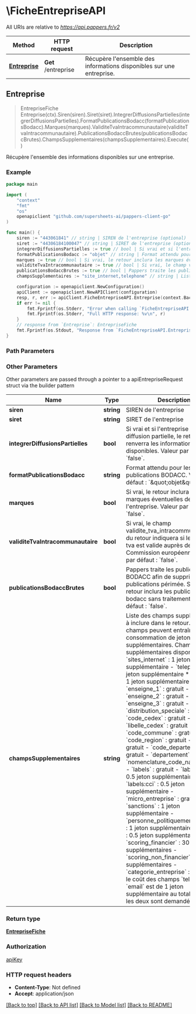 # \FicheEntrepriseAPI

All URIs are relative to *https://api.pappers.fr/v2*

Method | HTTP request | Description
------------- | ------------- | -------------
[**Entreprise**](FicheEntrepriseAPI.md#Entreprise) | **Get** /entreprise | Récupère l&#39;ensemble des informations disponibles sur une entreprise.



## Entreprise

> EntrepriseFiche Entreprise(ctx).Siren(siren).Siret(siret).IntegrerDiffusionsPartielles(integrerDiffusionsPartielles).FormatPublicationsBodacc(formatPublicationsBodacc).Marques(marques).ValiditeTvaIntracommunautaire(validiteTvaIntracommunautaire).PublicationsBodaccBrutes(publicationsBodaccBrutes).ChampsSupplementaires(champsSupplementaires).Execute()

Récupère l'ensemble des informations disponibles sur une entreprise.



### Example

```go
package main

import (
	"context"
	"fmt"
	"os"
	openapiclient "github.com/supersheets-ai/pappers-client-go"
)

func main() {
	siren := "443061841" // string | SIREN de l'entreprise (optional)
	siret := "44306184100047" // string | SIRET de l'entreprise (optional)
	integrerDiffusionsPartielles := true // bool | Si vrai et si l'entreprise est en diffusion partielle, le retour renverra les informations partielles disponibles. Valeur par défaut : `false`. (optional)
	formatPublicationsBodacc := "objet" // string | Format attendu pour les publications BODACC. Valeur par défaut : `\"objet\"`. (optional)
	marques := true // bool | Si vrai, le retour inclura les marques éventuelles de l'entreprise. Valeur par défaut : `false`. (optional)
	validiteTvaIntracommunautaire := true // bool | Si vrai, le champ validite_tva_intracommunautaire du retour indiquera si le numéro de tva est valide auprès de la Commission européenne. Valeur par défaut : `false`. (optional)
	publicationsBodaccBrutes := true // bool | Pappers traite les publications BODACC afin de supprimer les publications périmée. Si vrai, le retour inclura les publications bodacc sans traitement. Valeur par défaut : `false`. (optional)
	champsSupplementaires := "site_internet,telephone" // string | Liste des champs supplémentaires à inclure dans le retour. Certains champs peuvent entraîner une consommation de jetons supplémentaires.  Champs supplémentaires disponibles : - `sites_internet` : 1 jeton supplémentaire - `telephone` : 1 jeton supplémentaire * - `email` : 1 jeton supplémentaire * - `enseigne_1` : gratuit - `enseigne_2` : gratuit - `enseigne_3` : gratuit - `distribution_speciale` : gratuit - `code_cedex` : gratuit - `libelle_cedex` : gratuit - `code_commune` : gratuit - `code_region` : gratuit - `region` : gratuit - `code_departement` : gratuit - `departement` : gratuit - `nomenclature_code_naf` : gratuit - `labels` : gratuit - `labels:orias` : 0.5 jeton supplémentaire - `labels:cci` : 0.5 jeton supplémentaire - `micro_entreprise` : gratuit - `sanctions` : 1 jeton supplémentaire - `personne_politiquement_exposee` : 1 jeton supplémentaire - `deces` : 0.5 jeton supplémentaire - `scoring_financier` : 30 jetons supplémentaires - `scoring_non_financier` : 30 jetons supplémentaires - `categorie_entreprise` : gratuit  \\* : le coût des champs `telephone` et `email` est de 1 jeton supplémentaire au total, même si les deux sont demandés.  (optional)

	configuration := openapiclient.NewConfiguration()
	apiClient := openapiclient.NewAPIClient(configuration)
	resp, r, err := apiClient.FicheEntrepriseAPI.Entreprise(context.Background()).Siren(siren).Siret(siret).IntegrerDiffusionsPartielles(integrerDiffusionsPartielles).FormatPublicationsBodacc(formatPublicationsBodacc).Marques(marques).ValiditeTvaIntracommunautaire(validiteTvaIntracommunautaire).PublicationsBodaccBrutes(publicationsBodaccBrutes).ChampsSupplementaires(champsSupplementaires).Execute()
	if err != nil {
		fmt.Fprintf(os.Stderr, "Error when calling `FicheEntrepriseAPI.Entreprise``: %v\n", err)
		fmt.Fprintf(os.Stderr, "Full HTTP response: %v\n", r)
	}
	// response from `Entreprise`: EntrepriseFiche
	fmt.Fprintf(os.Stdout, "Response from `FicheEntrepriseAPI.Entreprise`: %v\n", resp)
}
```

### Path Parameters



### Other Parameters

Other parameters are passed through a pointer to a apiEntrepriseRequest struct via the builder pattern


Name | Type | Description  | Notes
------------- | ------------- | ------------- | -------------
 **siren** | **string** | SIREN de l&#39;entreprise | 
 **siret** | **string** | SIRET de l&#39;entreprise | 
 **integrerDiffusionsPartielles** | **bool** | Si vrai et si l&#39;entreprise est en diffusion partielle, le retour renverra les informations partielles disponibles. Valeur par défaut : &#x60;false&#x60;. | 
 **formatPublicationsBodacc** | **string** | Format attendu pour les publications BODACC. Valeur par défaut : &#x60;\&quot;objet\&quot;&#x60;. | 
 **marques** | **bool** | Si vrai, le retour inclura les marques éventuelles de l&#39;entreprise. Valeur par défaut : &#x60;false&#x60;. | 
 **validiteTvaIntracommunautaire** | **bool** | Si vrai, le champ validite_tva_intracommunautaire du retour indiquera si le numéro de tva est valide auprès de la Commission européenne. Valeur par défaut : &#x60;false&#x60;. | 
 **publicationsBodaccBrutes** | **bool** | Pappers traite les publications BODACC afin de supprimer les publications périmée. Si vrai, le retour inclura les publications bodacc sans traitement. Valeur par défaut : &#x60;false&#x60;. | 
 **champsSupplementaires** | **string** | Liste des champs supplémentaires à inclure dans le retour. Certains champs peuvent entraîner une consommation de jetons supplémentaires.  Champs supplémentaires disponibles : - &#x60;sites_internet&#x60; : 1 jeton supplémentaire - &#x60;telephone&#x60; : 1 jeton supplémentaire * - &#x60;email&#x60; : 1 jeton supplémentaire * - &#x60;enseigne_1&#x60; : gratuit - &#x60;enseigne_2&#x60; : gratuit - &#x60;enseigne_3&#x60; : gratuit - &#x60;distribution_speciale&#x60; : gratuit - &#x60;code_cedex&#x60; : gratuit - &#x60;libelle_cedex&#x60; : gratuit - &#x60;code_commune&#x60; : gratuit - &#x60;code_region&#x60; : gratuit - &#x60;region&#x60; : gratuit - &#x60;code_departement&#x60; : gratuit - &#x60;departement&#x60; : gratuit - &#x60;nomenclature_code_naf&#x60; : gratuit - &#x60;labels&#x60; : gratuit - &#x60;labels:orias&#x60; : 0.5 jeton supplémentaire - &#x60;labels:cci&#x60; : 0.5 jeton supplémentaire - &#x60;micro_entreprise&#x60; : gratuit - &#x60;sanctions&#x60; : 1 jeton supplémentaire - &#x60;personne_politiquement_exposee&#x60; : 1 jeton supplémentaire - &#x60;deces&#x60; : 0.5 jeton supplémentaire - &#x60;scoring_financier&#x60; : 30 jetons supplémentaires - &#x60;scoring_non_financier&#x60; : 30 jetons supplémentaires - &#x60;categorie_entreprise&#x60; : gratuit  \\* : le coût des champs &#x60;telephone&#x60; et &#x60;email&#x60; est de 1 jeton supplémentaire au total, même si les deux sont demandés.  | 

### Return type

[**EntrepriseFiche**](EntrepriseFiche.md)

### Authorization

[apiKey](../README.md#apiKey)

### HTTP request headers

- **Content-Type**: Not defined
- **Accept**: application/json

[[Back to top]](#) [[Back to API list]](../README.md#documentation-for-api-endpoints)
[[Back to Model list]](../README.md#documentation-for-models)
[[Back to README]](../README.md)

